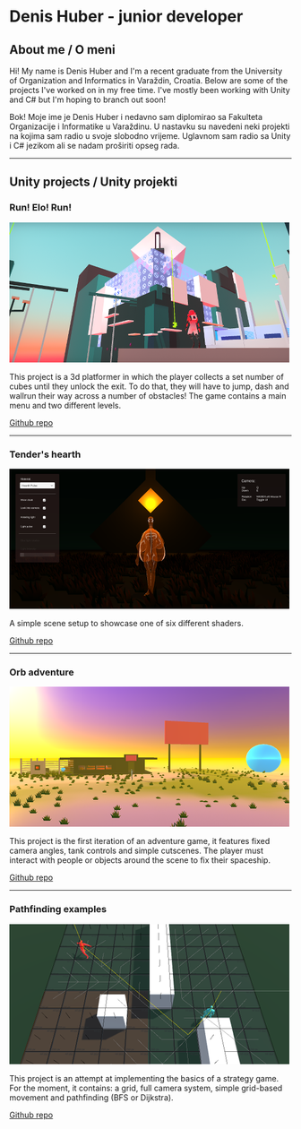 # Denis Huber - junior developer

## About me / O meni

Hi! My name is Denis Huber and I'm a recent graduate from the University of Organization and Informatics in Varaždin, Croatia. Below are some of the projects I've worked on in my free time. I've mostly been working with Unity and C# but I'm hoping to branch out soon!

Bok! Moje ime je Denis Huber i nedavno sam diplomirao sa Fakulteta Organizacije i Informatike u Varaždinu. U nastavku su navedeni neki projekti na kojima sam radio u svoje slobodno vrijeme. Uglavnom sam radio sa Unity i C# jezikom ali se nadam proširiti opseg rada.

---


## Unity projects / Unity projekti


### Run! Elo! Run!
![Slika platformera](./Images/platformer.png)

This project is a 3d platformer in which the player collects a set number of cubes until they unlock the exit. To do that, they will have to jump, dash and wallrun their way across a number of obstacles! The game contains a main menu and two different levels.

[Github repo](huber96.github.io)

---

### Tender's hearth
![Slika iz shader eksperimenata](./Images/tendershearth.png)

A simple scene setup to showcase one of six different shaders.

[Github repo](huber96.github.io)

---

### Orb adventure
![Slika iz prototipa avanture](./Images/orbadventure.png)

This project is the first iteration of an adventure game, it features fixed camera angles, tank controls and simple cutscenes. The player must interact with people or objects around the scene to fix their spaceship. 

[Github repo](huber96.github.io)

---

### Pathfinding examples
![Slika iz pathfinding projekta](./Images/isoigra.png)

This project is an attempt at implementing the basics of a strategy game. For the moment, it contains: a grid, full camera system, simple grid-based movement and pathfinding (BFS or Dijkstra).

[Github repo](huber96.github.io)
